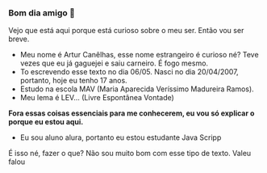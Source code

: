 ### Bom dia amigo 🤨
 Vejo que está aqui porque está curioso sobre o meu ser. Então vou ser breve.
- Meu nome é Artur Canêlhas, esse nome estrangeiro é curioso né? Teve vezes que eu já gaguejei e saiu carneiro. É fogo mesmo.
- To escrevendo esse texto no dia 06/05. Nasci no dia 20/04/2007, portanto, hoje eu tenho 17 anos.
- Estudo na escola MAV (Maria Aparecida Veríssimo Madureira Ramos).
- Meu lema é LEV... (Livre Espontânea Vontade)

**Fora essas coisas essenciais para me conhecerem, eu vou só explicar o porque eu estou aqui.**
- Eu sou aluno alura, portanto eu estou estudante Java Scripp

É isso né, fazer o que? Não sou muito bom com esse tipo de texto. Valeu falou
